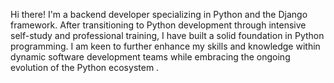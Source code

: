 Hi there! I'm a backend developer specializing in Python and the Django framework. 
After transitioning to Python development through intensive self-study and professional training, I have built a solid foundation in Python programming. 
I am keen to further enhance my skills and knowledge within dynamic software development teams while embracing the ongoing evolution of the Python ecosystem .
